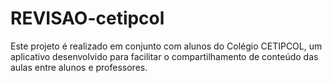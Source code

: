 # REVISAO-cetipcol

Este projeto é realizado em conjunto com alunos do Colégio CETIPCOL, um aplicativo desenvolvido para facilitar o compartilhamento de conteúdo das aulas entre alunos e professores.